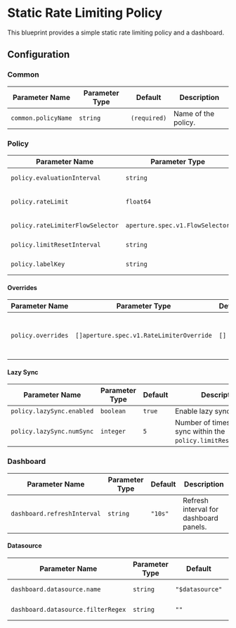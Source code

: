 # Static Rate Limiting Policy

This blueprint provides a simple static rate limiting policy and a dashboard.

## Configuration

<!-- Configuration Marker -->

### Common

| Parameter Name      | Parameter Type | Default      | Description         |
| ------------------- | -------------- | ------------ | ------------------- |
| `common.policyName` | `string`       | `(required)` | Name of the policy. |

### Policy

| Parameter Name                   | Parameter Type                  | Default      | Description                                                 |
| -------------------------------- | ------------------------------- | ------------ | ----------------------------------------------------------- |
| `policy.evaluationInterval`      | `string`                        | `"300s"`     | How often should the policy be re-evaluated                 |
| `policy.rateLimit`               | `float64`                       | `(required)` | How many requests per `policy.limitResetInterval` to accept |
| `policy.rateLimiterFlowSelector` | `aperture.spec.v1.FlowSelector` | `(required)` | A flow selector to match requests against                   |
| `policy.limitResetInterval`      | `string`                        | `"1s"`       | The window for `policy.rateLimit`                           |
| `policy.labelKey`                | `string`                        | `(required)` | What flow label to use for rate limiting                    |

#### Overrides

| Parameter Name     | Parameter Type                           | Default | Description                                     |
| ------------------ | ---------------------------------------- | ------- | ----------------------------------------------- |
| `policy.overrides` | `[]aperture.spec.v1.RateLimiterOverride` | `[]`    | A list of limit overrides for the rate limiter. |

#### Lazy Sync

| Parameter Name            | Parameter Type | Default | Description                                                          |
| ------------------------- | -------------- | ------- | -------------------------------------------------------------------- |
| `policy.lazySync.enabled` | `boolean`      | `true`  | Enable lazy syncing.                                                 |
| `policy.lazySync.numSync` | `integer`      | `5`     | Number of times to lazy sync within the `policy.limitResetInterval`. |

### Dashboard

| Parameter Name              | Parameter Type | Default | Description                            |
| --------------------------- | -------------- | ------- | -------------------------------------- |
| `dashboard.refreshInterval` | `string`       | `"10s"` | Refresh interval for dashboard panels. |

#### Datasource

| Parameter Name                     | Parameter Type | Default         | Description              |
| ---------------------------------- | -------------- | --------------- | ------------------------ |
| `dashboard.datasource.name`        | `string`       | `"$datasource"` | Datasource name.         |
| `dashboard.datasource.filterRegex` | `string`       | `""`            | Datasource filter regex. |
